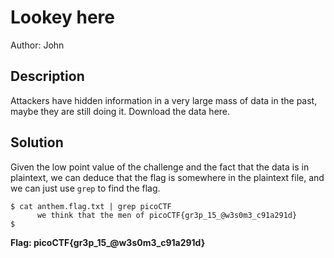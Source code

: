 # Lookey here
Author: John
## Description
Attackers have hidden information in a very large mass of data in
the past, maybe they are still doing it. Download the data here.

## Solution
Given the low point value of the challenge and the fact that the data
is in plaintext, we can deduce that the flag is somewhere in the plaintext
file, and we can just use `grep` to find the flag.

```
$ cat anthem.flag.txt | grep picoCTF
      we think that the men of picoCTF{gr3p_15_@w3s0m3_c91a291d}
$
```
**Flag: picoCTF{gr3p_15_@w3s0m3_c91a291d}**